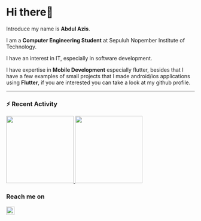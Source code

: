 # Hi there👋

Introduce my name is **Abdul Azis**.

I am a **Computer Engineering Student** at Sepuluh Nopember Institute of Technology.

I have an interest in IT, especially in software development.

I have expertise in **Mobile Development** especially flutter, besides that I have a few examples of small projects that I made android/ios applications using **Flutter**, if you are interested you can take a look at my github profile.

---

### ⚡ Recent Activity
<p align="left">
<a href="https://github.com/dimasmds">
  <img height="180em" src="https://github-readme-stats-eight-theta.vercel.app/api?username=Aziszy&show_icons=true&theme=algolia&include_all_commits=true&count_private=true"/>
  <img height="180em" src="https://github-readme-stats-eight-theta.vercel.app/api/top-langs/?username=Aziszy&layout=compact&langs_count=8&theme=algolia"/>
</a>
</p>

### Reach me on
<a href="https://www.linkedin.com/in/abdul-azis-150139210/">
  <img align="left" alt="Abdul Azis Linkedin" width="22px" src="https://cdn.jsdelivr.net/npm/simple-icons@v3/icons/linkedin.svg" />
</a>
